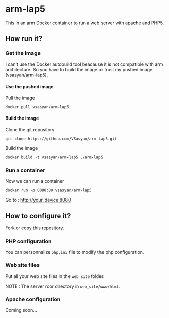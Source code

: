 # arm-lap5

This in an arm Docker container to run a web server with apache and PHP5.


## How run it?


### Get the image

I can't use the Docker autobuild tool beacause it is not compatible with arm architecture. So you have to build the image or trust my pushed image (vsasyan/arm-lap5).


#### Use the pushed image

Pull the image

    docker pull vsasyan/arm-lap5


#### Build the image

Clone the git repository

    git clone https://github.com/VSasyan/arm-lap5.git


Build the image

    docker build -t vsasyan/arm-lap5 ./arm-lap5


### Run a container


Now we can run a container

    docker run -p 8080:80 vsasyan/arm-lap5


Go to : [http://your_device:8080](http://your_device:8080)


## How to configure it?

Fork or copy this repository.


### PHP configuration

You can personnalize `php.ini` file to modify the php configuration.


### Web site files

Put all your web site files in the `web_site` folder.

NOTE : The server roor directory in `web_site/www/html`.


### Apache configuration

Coming soon...
